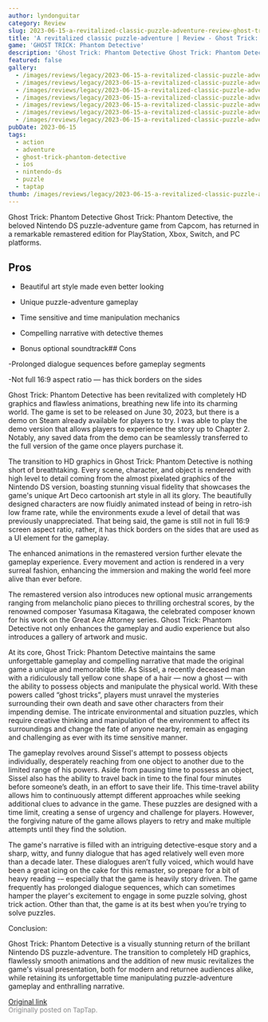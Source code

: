```yaml
---
author: lyndonguitar
category: Review
slug: 2023-06-15-a-revitalized-classic-puzzle-adventure-review-ghost-trick-phantom-detective
title: 'A revitalized classic puzzle-adventure | Review - Ghost Trick: Phantom Detective'
game: 'GHOST TRICK: Phantom Detective'
description: 'Ghost Trick: Phantom Detective Ghost Trick: Phantom Detective, the beloved Nintendo DS puzzle-adventure game from Capcom, has returned in a remarkable remastered edition for PlayStation, Xbox, Switch, and PC platforms.'
featured: false
gallery:
  - /images/reviews/legacy/2023-06-15-a-revitalized-classic-puzzle-adventure--review---ghost-trick-phantom-detective-0.avif
  - /images/reviews/legacy/2023-06-15-a-revitalized-classic-puzzle-adventure--review---ghost-trick-phantom-detective-1.avif
  - /images/reviews/legacy/2023-06-15-a-revitalized-classic-puzzle-adventure--review---ghost-trick-phantom-detective-2.avif
  - /images/reviews/legacy/2023-06-15-a-revitalized-classic-puzzle-adventure--review---ghost-trick-phantom-detective-3.avif
  - /images/reviews/legacy/2023-06-15-a-revitalized-classic-puzzle-adventure--review---ghost-trick-phantom-detective-4.avif
  - /images/reviews/legacy/2023-06-15-a-revitalized-classic-puzzle-adventure--review---ghost-trick-phantom-detective-5.avif
  - /images/reviews/legacy/2023-06-15-a-revitalized-classic-puzzle-adventure--review---ghost-trick-phantom-detective-6.avif
pubDate: 2023-06-15
tags:
  - action
  - adventure
  - ghost-trick-phantom-detective
  - ios
  - nintendo-ds
  - puzzle
  - taptap
thumb: /images/reviews/legacy/2023-06-15-a-revitalized-classic-puzzle-adventure--review---ghost-trick-phantom-detective-0.avif
---
```


Ghost Trick: Phantom Detective
Ghost Trick: Phantom Detective, the beloved Nintendo DS puzzle-adventure game from Capcom, has returned in a remarkable remastered edition for PlayStation, Xbox, Switch, and PC platforms.




## Pros



- Beautiful art style made even better looking


- Unique puzzle-adventure gameplay


- Time sensitive and time manipulation mechanics


- Compelling narrative with detective themes


- Bonus optional soundtrack## Cons


-Prolonged dialogue sequences before gameplay segments

-Not full 16:9 aspect ratio — has thick borders on the sides

Ghost Trick: Phantom Detective has been revitalized with completely HD graphics and flawless animations, breathing new life into its charming world. The game is set to be released on June 30, 2023, but there is a demo on Steam already available for players to try. I was able to play the demo version that allows players to experience the story up to Chapter 2. Notably, any saved data from the demo can be seamlessly transferred to the full version of the game once players purchase it.

The transition to HD graphics in Ghost Trick: Phantom Detective is nothing short of breathtaking. Every scene, character, and object is rendered with high level to detail coming from the almost pixelated graphics of the Nintendo DS version, boasting stunning visual fidelity that showcases the game's unique Art Deco cartoonish art style in all its glory. The beautifully designed characters are now fluidly animated instead of being in retro-ish low frame rate, while the environments exude a level of detail that was previously unappreciated.  That being said, the game is still not in full 16:9 screen aspect ratio, rather, it has thick borders on the sides that are used as a UI element for the gameplay.

The enhanced animations in the remastered version further elevate the gameplay experience. Every movement and action is rendered in a very surreal fashion, enhancing the immersion and making the world feel more alive than ever before.

The remastered version also introduces new optional music arrangements ranging from melancholic piano pieces to thrilling orchestral scores, by the renowned composer Yasumasa Kitagawa, the celebrated composer known for his work on the Great Ace Attorney series. Ghost Trick: Phantom Detective not only enhances the gameplay and audio experience but also introduces a gallery of artwork and music.

At its core, Ghost Trick: Phantom Detective maintains the same unforgettable gameplay and compelling narrative that made the original game a unique and memorable title. As Sissel, a recently deceased man with a ridiculously tall yellow cone shape of a hair — now a ghost — with the ability to possess objects and manipulate the physical world. With these powers called “ghost tricks”, players must unravel the mysteries surrounding their own death and save other characters from their impending demise. The intricate environmental and situation puzzles, which require creative thinking and manipulation of the environment to affect its surroundings and change the fate of anyone nearby, remain as engaging and challenging as ever with its time sensitive manner.

The gameplay revolves around Sissel's attempt to possess objects individually, desperately reaching from one object to another due to the limited range of his powers. Aside from pausing time to possess an object, Sissel also has the ability to travel back in time to the final four minutes before someone’s death, in an effort to save their life. This time-travel ability allows him to continuously attempt different approaches while seeking additional clues to advance in the game. These puzzles are designed with a time limit, creating a sense of urgency and challenge for players. However, the forgiving nature of the game allows players to retry and make multiple attempts until they find the solution.

The game's narrative is filled with an intriguing detective-esque story and a sharp, witty, and funny dialogue that has aged relatively well even more than a decade later. These dialogues aren’t fully voiced, which would have been a great icing on the cake for this remaster, so prepare for a bit of heavy reading -– especially that the game is heavily story driven. The game frequently has prolonged dialogue sequences, which can sometimes hamper the player's excitement to engage in some puzzle solving, ghost trick action. Other than that, the game is at its best when you’re trying to solve puzzles.

Conclusion:

Ghost Trick: Phantom Detective is a visually stunning return of the brillant Nintendo DS puzzle-adventure. The transition to completely HD graphics, flawlessly smooth animations and the addition of new music revitalizes the game's visual presentation, both for modern and returnee audiences alike, while retaining its unforgettable time manipulating puzzle-adventure gameplay and enthralling narrative.

[Original link](https://www.taptap.io/post/5815304)<br><span style="font-size: 0.95em; color: #888;">Originally posted on TapTap.</span>